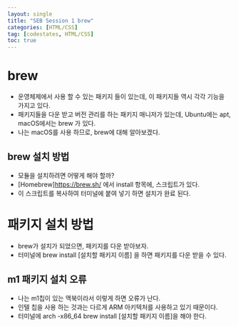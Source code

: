 ```yaml
---
layout: single
title: "SEB Session 1 brew"
categories: [HTML/CSS]
tag: [codestates, HTML/CSS]
toc: true
---
```


# brew

- 운영체제에서 사용 할 수 있는 패키지 들이 있는데, 이 패키지들 역시 각각 기능을 가지고 있다.
- 패키지들을 다운 받고 버전 관리를 하는 패키지 매니저가 있는데, Ubuntu에는 apt, macOS에서는 brew 가 있다.
- 나는 macOS를 사용 하므로, brew에 대해 알아보겠다.

## brew 설치 방법

- 모듈을 설치하려면 어떻게 해야 할까?
- [Homebrew]<https://brew.sh/> 에서 install 항목에, 스크립트가 있다.
- 이 스크립트를 복사하여 터미널에 붙여 넣기 하면 설치가 완료 된다.

# 패키지 설치 방법

- brew가 설치가 되었으면, 패키지를 다운 받아보자.
- 터미널에 brew install [설치할 패키지 이름] 을 하면 패키지를 다운 받을 수 있다.

## m1 패키지 설치 오류

- 나는 m1칩이 있는 맥북이라서 이렇게 하면 오류가 난다.
- 인텔 칩을 사용 하는 것과는 다르게 ARM 아키텍처를 사용하고 있기 때문이다.
- 터미널에 arch -x86_64 brew install [설치할 패키지 이름]을 해야 한다.
